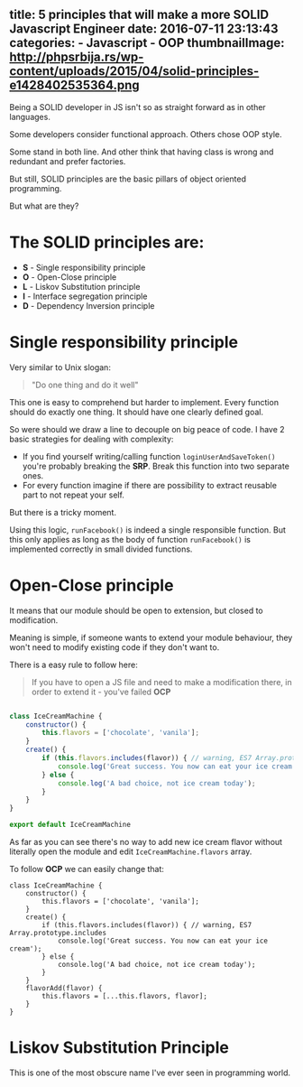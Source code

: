 title: 5 principles that will make a more SOLID Javascript Engineer
date: 2016-07-11 23:13:43
categories:
    - Javascript
    - OOP
thumbnailImage: http://phpsrbija.rs/wp-content/uploads/2015/04/solid-principles-e1428402535364.png
---

Being a SOLID developer in JS isn't so as straight forward as in other languages.

Some developers consider functional approach. Others chose OOP style.

Some stand in both line. And other think that having class is wrong and redundant and prefer factories.

But still, SOLID principles are the basic pillars of object oriented programming.

But what are they?

<!--more-->
<!--toc-->

# The SOLID principles are:

*   **S** - Single responsibility principle
*   **O** - Open-Close principle
*   **L** - Liskov Substitution principle
*   **I** - Interface segregation principle
*   **D** - Dependency Inversion principle

# Single responsibility principle

Very similar to Unix slogan: 
> "Do one thing and do it well"

This one is easy to comprehend but harder to implement. Every function should do exactly one thing. It should have 
one clearly defined goal.

So were should we draw a line to decouple on big peace of code. I have 2 basic strategies for dealing with complexity:

* If you find yourself writing/calling function `loginUserAndSaveToken()` you're probably breaking the **SRP**. Break 
this function into two separate ones.
* For every function imagine if there are possibility to extract reusable part to not repeat your self.

But there is a tricky moment.

Using this logic, `runFacebook()` is indeed a single responsible function. But this only applies as long as the body 
of function `runFacebook()` is implemented correctly in small divided functions. 

# Open-Close principle

It means that our module should be open to extension, but closed to modification.

Meaning is simple, if someone wants to extend your module behaviour, they won't need to modify existing code if they 
don't want to.

There is a easy rule to follow here: 

> If you have to open a JS file and need to make a modification there, in order to extend it - you've failed 
**OCP**

``` iceCreamMaker.js

class IceCreamMachine {
    constructor() {
        this.flavors = ['chocolate', 'vanila'];
    }
    create() {
        if (this.flavors.includes(flavor)) { // warning, ES7 Array.prototype.includes
            console.log('Great success. You now can eat your ice cream');
        } else {
            console.log('A bad choice, not ice cream today');
        }
    }
}

export default IceCreamMachine
```

As far as you can see there's no way to add new ice cream flavor without literally open the module and edit 
`IceCreamMachine.flavors` array.

To follow **OCP** we can easily change that:

```
class IceCreamMachine {
    constructor() {
        this.flavors = ['chocolate', 'vanila'];
    }
    create() {
        if (this.flavors.includes(flavor)) { // warning, ES7 Array.prototype.includes
            console.log('Great success. You now can eat your ice cream');
        } else {
            console.log('A bad choice, not ice cream today');
        }
    }
    flavorAdd(flavor) {
        this.flavors = [...this.flavors, flavor];
    }
}
```

# Liskov Substitution Principle

This is one of the most obscure name I've ever seen in programming world.

